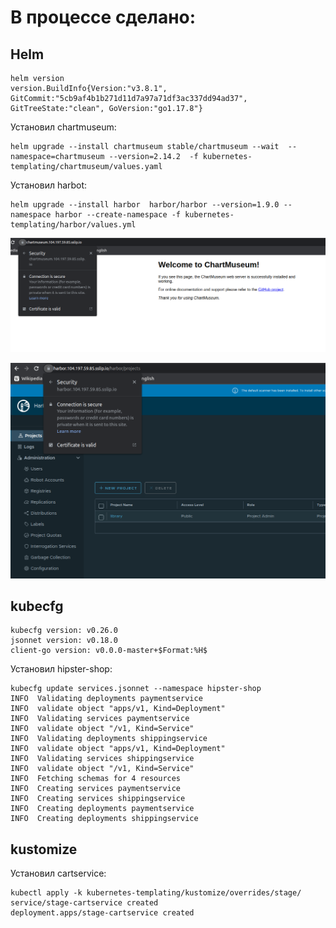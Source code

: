 # В процессе сделано:

## Helm

```
helm version
version.BuildInfo{Version:"v3.8.1", GitCommit:"5cb9af4b1b271d11d7a97a71df3ac337dd94ad37", GitTreeState:"clean", GoVersion:"go1.17.8"}
```

Установил chartmuseum:
```
helm upgrade --install chartmuseum stable/chartmuseum --wait  --namespace=chartmuseum --version=2.14.2  -f kubernetes-templating/chartmuseum/values.yaml
```

Установил harbot:
```
helm upgrade --install harbor  harbor/harbor --version=1.9.0 --namespace harbor --create-namespace -f kubernetes-templating/harbor/values.yml
```

![](./img/chartmuseum.png)

![](./img/harbor.png)

## kubecfg

```
kubecfg version: v0.26.0
jsonnet version: v0.18.0
client-go version: v0.0.0-master+$Format:%H$
```

Установил hipster-shop:
```
kubecfg update services.jsonnet --namespace hipster-shop
INFO  Validating deployments paymentservice
INFO  validate object "apps/v1, Kind=Deployment"
INFO  Validating services paymentservice
INFO  validate object "/v1, Kind=Service"
INFO  Validating deployments shippingservice
INFO  validate object "apps/v1, Kind=Deployment"
INFO  Validating services shippingservice
INFO  validate object "/v1, Kind=Service"
INFO  Fetching schemas for 4 resources
INFO  Creating services paymentservice
INFO  Creating services shippingservice
INFO  Creating deployments paymentservice
INFO  Creating deployments shippingservice
```

## kustomize

Установил cartservice:
```
kubectl apply -k kubernetes-templating/kustomize/overrides/stage/
service/stage-cartservice created
deployment.apps/stage-cartservice created
```
